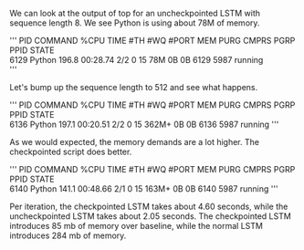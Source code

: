 We can look at the output of top for an uncheckpointed LSTM with sequence length 8. We see Python is
using about 78M of memory. 

'''
PID   COMMAND      %CPU  TIME     #TH   #WQ  #PORT MEM    PURG   CMPRS  PGRP PPID STATE    
6129  Python       196.8 00:28.74 2/2   0    15    78M    0B     0B     6129 5987 running  
'''

Let's bump up the sequence length to 512 and see what happens. 

'''
PID   COMMAND      %CPU  TIME     #TH   #WQ  #PORT MEM    PURG   CMPRS  PGRP PPID STATE    
6136  Python       197.1 00:20.51 2/2   0    15    362M+  0B     0B     6136 5987 running
'''

As we would expected, the memory demands are a lot higher. The checkpointed script does better. 

'''
PID   COMMAND      %CPU  TIME     #TH   #WQ  #PORT MEM    PURG   CMPRS  PGRP PPID STATE    
6140  Python       141.1 00:48.66 2/1   0    15    163M+  0B     0B     6140 5987 running
'''

Per iteration, the checkpointed LSTM takes about 4.60 seconds, while the uncheckpointed LSTM takes 
about 2.05 seconds. The checkpointed LSTM introduces 85 mb of memory over baseline, while the normal
LSTM introduces 284 mb of memory. 


